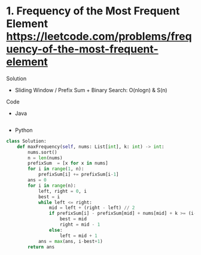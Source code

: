 # 1. Frequency of the Most Frequent Element https://leetcode.com/problems/frequency-of-the-most-frequent-element

Solution

- Sliding Window / Prefix Sum + Binary Search: O(nlogn) & S(n)

Code

- Java

```java

```

- Python

```python
class Solution:
    def maxFrequency(self, nums: List[int], k: int) -> int:
        nums.sort()
        n = len(nums)
        prefixSum  = [x for x in nums]
        for i in range(1, n):
            prefixSum[i] += prefixSum[i-1]
        ans = 0
        for i in range(n):
            left, right = 0, i
            best = i
            while left <= right:
                mid = left + (right - left) // 2
                if prefixSum[i] - prefixSum[mid] + nums[mid] + k >= (i-mid+1) * nums[i]:
                    best = mid
                    right = mid - 1
                else:
                    left = mid + 1
            ans = max(ans, i-best+1)
        return ans
```
